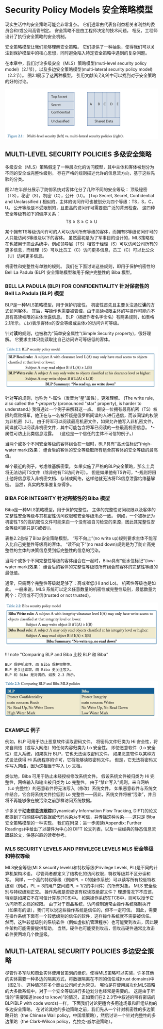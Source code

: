 # Security Policy Models 安全策略模型

现实生活中的安全策略可能会非常复杂。
它们通常由代表各利益相关者利益的委员会和/或公司高管制定。
安全策略不是由工程师决定的技术问题。
相反，工程师设计了执行安全策略的安全机制。

安全策略模型让我们能够理解安全策略。
它们提供了一种抽象，使得我们可以关注到保护模型中的核心思想，同时避免陷入特定安全策略中遇到的复杂问题。

在本章中，我们讨论多级安全（MLS）策略模型(muti-level security policy model)（2.1节），以及多边安全策略模型(multi-lateral security policy model)（2.2节）。
图2.1展示了这两种模型。
引用文献[6,7,8,9]中可以找到对于安全策略的好的讨论。

![f2-1](./pic/f2-1.png)

## MULTI-LEVEL SECURITY POLICIES 多级安全策略

多级安全（MLS）策略假定了一种层次化的访问模型，其中主体和客体被划分为不同的安全或完整性级别。
存在严格的规则描述允许的信息流方向，基于这些先验的分类。

图2.1左半部分展示了防御系统对客体化分了几种不同的安全等级：
顶级秘密（TS），秘密（S），机密（C），公开（U）。
(Top Secret, Secret, Confidential and Unclassified.)
相似的，主体的访问许可也被划分为四个等级：TS，S，C，U。
公开等级是不受限制的，且更高的访问许可需要更广泛的背景检查。
这四种安全等级有如下的偏序关系：
$$
\text{TS}\ge\text{S}\ge\text{C}\ge\text{U}
$$

某个拥有TS等级访问许可的人可以访问所有等级的客体，而拥有S等级访问许可的人只能访问S等级及以下的客体。
虽然最初是为了军事目的设计的，MLS策略现在也被用于商业系统中，例如领导层（TS）相较于经理（S）可以访问公司所有的更多信息，而经理（S）可以比员工（C）访问更多信息，员工（C）可以比公众（U）访问更多信息。

机密性和完整性有单独的规则。
我们在下面讨论这些规则，即用于保护机密性的 Bell La Padula (BLP) 安全策略模型和用于保护完整性的 Biba 模型。

### BELL LA PADULA (BLP) FOR CONFIDENTIALITY 针对保密性的 Bell La Padula (BLP) 模型

BLP是一种MLS策略模型，用于保护机密性。
机密性首先且主要关注通过**读**的方式访问客体。
其后，**写**操作也需要被管控，由于高读权限主体的写操作可能向不具有高读权限的主体泄露信息。
BLP（根据作者名字命名）有两条规则，如表格2.1所示。
$L(x)$表示客体$x$的安全等级或主体$x$的访问许可等级。

针对**读**的规则，也被称为“简单安全属性”(Simple Security property)，很好理解。
它要求主体只能读取比自己访问许可等级低的客体。

![t2-1](./pic/t2-1.png)

针对**写**的规则，也称为 \*-属性（发音为“星”属性），更难理解。
(The write rule, also called the *\*-property* (pronounced "star" property), is harder to understand.)
我将通过一个例子来解释这一点。
假设一位拥有最高机密（TS）权限的腐败将军，他正在与一名被怀疑是俄罗斯间谍的人进行通信，而该间谍的权限为非机密（U）。
由于将军可以阅读最高机密文件，如果允许他写入非机密文件，间谍就可以阅读非机密文件，其中可能包含将军已阅读的一些最高机密信息。
\*-属性可防止此类信息泄露。
（这也是一个信任的主体不可信的例子。）

当两个或多个不同安全等级的客体组合在一起时，BLP具有“高水位标记”(high-water mark)效果：
组合后的客体的安全等级取所有组合前客体的安全等级的最高值。

举个最近的例子，考虑维基解密案。
如果实施了严格的BLP安全策略，那么士兵将无法访问TS文件（除非他有TS访问许可）。
但是如果他有TS许可，\*-规则将阻止他将信息写入非机密文档、存储或网络，这样他就无法将TS信息泄露给维基解密。
当然，真实的故事要复杂得多。

### BIBA FOR INTEGRITY 针对完整性的 Biba 模型

Biba是一种MLS策略模型，用于保护完整性。
主体的完整性访问权限以及客体的完整性安全等级与其机密性访问权限和安全等级未必一致。
例如，一个被标记为机密性TS的高机密性文件可能来自一个没有被自习检查的来源，因此其完整性安全等级可能只是C或者U。

表格2.2总结了Biba安全策略模型。
“写不向上”(no write up)规则要求主体不能写入比自己完整性等级高的客体。
“读不向下”(no read down)规则是为了防止高完整性的主体的决策信息受到低完整性的信息的污染。

当两个或多个不同完整性等级的客体组合在一起时，Biba具有“低水位标记”(low-water mark)效果：
组合后的客体的完整性等级取所有组合前客体的完整性等级的最低值。

通常，只需两个完整性等级就足够了：高或者低(Hi and Lo)。
机密性等级也是如此。
一般来说，MLS 系统可以定义任意数量的机密性或完整性级别，最低数量为两个：可信或不可信(trusted or not trusted)。

![t2-2](./pic/t2-2.png)

!!! note "Comparing BLP and Biba 比较 BLP 和 Biba"

    BLP 保护机密性，而 Biba 保护完整性。
    BLP 更关注读取，而 Biba 更关注写入。
    BLP 和 Biba 是对偶的，如表 2.3 所示。

![t2-3](./pic/t2-3.png)

### EXAMPLE 例子

例如，BLP ​​可用于防止恶意软件读取密码文件。
将密码文件归类为 Hi 安全性，将来自网络（或写入网络）的任何内容归类为 Lo 安全性。
即使恶意软件（Lo 安全性）进入系统，如果执行 BLP，它也无法读取密码文件。
如果恶意软件以某种方式设法获得 Hi 系统程序的许可，它将能够读取密码文件。
但是，它无法将密码文件写入网络，因为这相当于写入 Lo 文档。

类似地，Biba 可用于防止未经授权修改系统文件。
假设系统文件被归类为 Hi 完整性，网络输入和输出被归类为 Lo 完整性。
由于“禁止写入”规则，来自网络（Lo 完整性）的恶意软件将无法写入（修改）系统文件。
如果恶意软件与系统文件结合，它会将系统文件拉低到 Lo 完整性——因此，系统文件将被“污染”，并且将不再能够像在被污染之前那样访问系统数据。

许多关于**动态信息流跟踪**(Dynamically Information Flow Tracking, DIFT)的论文都提到了将网络中的数据或代码污染为不可信，并传播这种污染——这只是 Biba 安全策略模型的一种实现。
我们在附录：进一步阅读(Appendix: Further Readings)中给出了以硬件为中心的 DIFT 论文列表，以及一些经典的静态信息流跟踪论文，供感兴趣的读者参考。

### MLS SECURITY LEVELS AND PRIVILEGE LEVELS MLS 安全等级和特权等级

MLS安全等级(MLS security levels)和特权等级(Privilege Levels, PL)是不同的计算机架构术语。
尽管两者都定义了结构化的访问权限，特权等级并不区分读和写。
同样，一个高的特权等级（例如$\text{PL}=0$的操作系统）可以读写所有较低特权级别（例如，$\text{PL}=3$的用户空间或$\text{PL}=1/2$的中间件）的所有对象。
MLS 安全级别与特权级别正交。
操作系统是否应该有权读取绝密文件？
理想情况下不应该，特别是如果它不在可信计算基(TCB)中。
如果操作系统在TCB中，则可以授予它访问所有文档的权限。
由于对于商品系统，访问控制通常由操作系统强制执行（如果有的话），我们可以说这些操作系统是信任的，但不一定可信。
因此，需要在操作系统下面有一个较低级别的信任的软件，这样操作系统就不需要被信任。
然而，这种较低级别的系统软件（例如虚拟机管理程序）也可能受到攻击，因此硬件架构可能需要提供帮助。
当然，硬件也可能受到攻击，但攻击硬件通常比攻击软件要困难几个数量级。

## MULTI-LATERAL SECURITY POLICIES 多边安全策略

尽管许多军队和商业实体使用曾策划的组织，使得MLS策略可以实施，许多其他的实体需要一种多边的隔离方式，将数据隔离在不同的信任域(trust domains)中（图2.1）。
这种情况在多个商业公司间尤为常见。
哪怕是在使用层次化MLS策略的大多数系统中，对于一个安全等级进行多边划分也经常是需要的。
这是由于所谓的“需要知道(need to know)”的情况，正如我们在2.2.3节中叙述的带有密语的BLP(BLP with code words)一样。
下面我们讨论更适合多用途场景和群组结构的多边安全策略。
在讨论其他的多边策略之前，我们先从一个针对机密性的多边策略开始（the Chinese Wall policy，中国墙策略），然后讨论一个针对完整性的多边策略（the Clark-Wilson policy，克拉克-威尔逊策略）。


